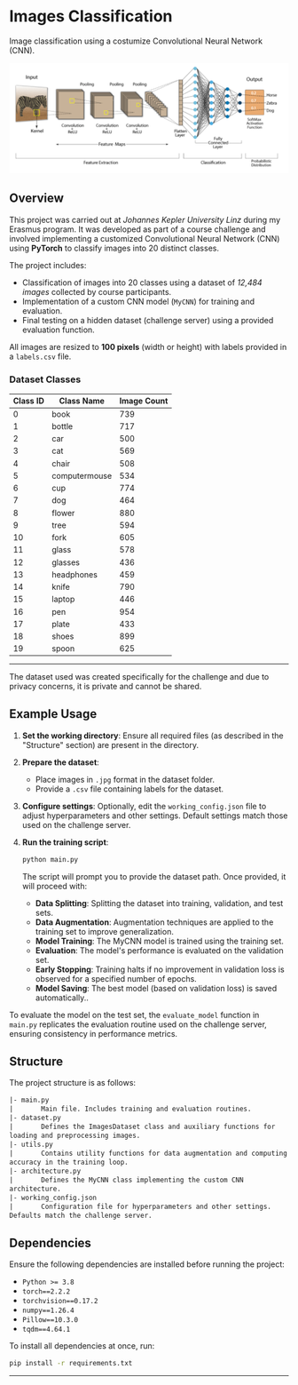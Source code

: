 # Images Classification 

Image classification using a costumize Convolutional Neural Network (CNN).

![Image Classification Example](./images1.png)


## Overview

This project was carried out at *Johannes Kepler University Linz* during my Erasmus program. It was developed as part of a course challenge and involved implementing a customized Convolutional Neural Network (CNN) using **PyTorch** to classify images into 20 distinct classes.

The project includes:
- Classification of images into 20 classes using a dataset of *12,484 images* collected by course participants.
- Implementation of a custom CNN model (`MyCNN`) for training and evaluation.
- Final testing on a hidden dataset (challenge server) using a provided evaluation function.

All images are resized to **100 pixels** (width or height) with labels provided in a `labels.csv` file.

### **Dataset Classes**
| Class ID | Class Name     | Image Count |
|----------|----------------|-------------|
| 0        | book           | 739         |
| 1        | bottle         | 717         |
| 2        | car            | 500         |
| 3        | cat            | 569         |
| 4        | chair          | 508         |
| 5        | computermouse  | 534         |
| 6        | cup            | 774         |
| 7        | dog            | 464         |
| 8        | flower         | 880         |
| 9        | tree           | 594         |
| 10       | fork           | 605         |
| 11       | glass          | 578         |
| 12       | glasses        | 436         |
| 13       | headphones     | 459         |
| 14       | knife          | 790         |
| 15       | laptop         | 446         |
| 16       | pen            | 954         |
| 17       | plate          | 433         |
| 18       | shoes          | 899         |
| 19       | spoon          | 625         |

---

The dataset used was created specifically for the challenge and due to privacy concerns, it is private and cannot be shared. 


## Example Usage
1. **Set the working directory**: Ensure all required files (as described in the "Structure" section) are present in the directory.

2. **Prepare the dataset**:

   - Place images in `.jpg` format in the dataset folder.
   - Provide a `.csv` file containing labels for the dataset.

3. **Configure settings**: Optionally, edit the `working_config.json` file to adjust hyperparameters and other settings. Default settings match those used on the challenge server.

4. **Run the training script**:

   ```bash
   python main.py
   ```

   The script will prompt you to provide the dataset path. Once provided, it will proceed with:

   - **Data Splitting**: Splitting the dataset into training, validation, and test sets.
   - **Data Augmentation**: Augmentation techniques are applied to the training set to improve generalization.
   - **Model Training**: The MyCNN model is trained using the training set.
   - **Evaluation**: The model's performance is evaluated on the validation set.
   - **Early Stopping**: Training halts if no improvement in validation loss is observed for a specified number of epochs.
   - **Model Saving**: The best model (based on validation loss) is saved automatically.. 

To evaluate the model on the test set, the `evaluate_model` function in `main.py` replicates the evaluation routine used on the challenge server, ensuring consistency in performance metrics.


## Structure

The project structure is as follows:

```
|- main.py
|       Main file. Includes training and evaluation routines.
|- dataset.py
|       Defines the ImagesDataset class and auxiliary functions for loading and preprocessing images.
|- utils.py
|       Contains utility functions for data augmentation and computing accuracy in the training loop.
|- architecture.py
|       Defines the MyCNN class implementing the custom CNN architecture.
|- working_config.json
|       Configuration file for hyperparameters and other settings. Defaults match the challenge server.
```

## Dependencies

Ensure the following dependencies are installed before running the project:

- `Python >= 3.8`
- `torch==2.2.2`
- `torchvision==0.17.2`
- `numpy==1.26.4`
- `Pillow==10.3.0`
- `tqdm==4.64.1`

To install all dependencies at once, run:

```bash
pip install -r requirements.txt
```

---



